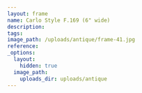 ```yaml
---
layout: frame
name: Carlo Style F.169 (6" wide)
description:
tags:
image_path: /uploads/antique/frame-41.jpg
reference:
_options:
  layout:
    hidden: true
  image_path:
    uploads_dir: uploads/antique
---
```

